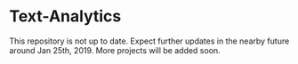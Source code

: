 # Text-Analytics

This repository is not up to date. Expect further updates in the nearby future around Jan 25th, 2019. More projects will be added soon.
